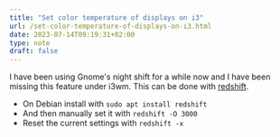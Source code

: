 ```yaml
---
title: "Set color temperature of displays on i3"
url: /set-color-temperature-of-displays-on-i3.html
date: 2023-07-14T09:19:31+02:00
type: note
draft: false
---
```


I have been using Gnome's night shift for a while now and I have been missing
this feature under i3wm. This can be done with
[redshift](https://linux.die.net/man/1/redshift).

- On Debian install with `sudo apt install redshift`
- And then manually set it with `redshift -O 3000`
- Reset the current settings with `redshift -x`
